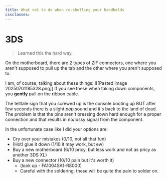 ```yaml
---
title: What not to do when re-shelling your handhelds
cssclasses:
---
```

# 3DS
> Learned this the hard way.  

On the motherboard, there are 2 types of ZIF connectors, one where you aren't supposed to pull up the tab and the other where you aren't supposed to. 

I am, of course, talking about these things:
![[Pasted image 20250701185328.png]]
If you see these when taking down components, you **gently** pull on the ribbon cable. 

The telltale sign that you screwed up is the console booting up BUT after few seconds there is a slight *pop* sound and it's back to the land of dead. The problem is that the pins aren't pressing down hard enough for a proper connection and that results in no/lossy signal from the component.

In the unfortunate case like I did your options are:
- Cry over your mistakes (0/10, not all that fun)
- (Hot) glue it down (1/10 it may work, but ew)
- Buy a new motherboard (6/10 pricy, but less work and not as pricy as another 3DS XL)
- Buy a new connector  (10/10 pain but it's worth it)
	- (look up - FA1004SA1-R8000)
	- Careful with the soldering, these will be quite the pain to solder on. 